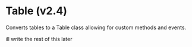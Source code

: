 # Table (v2.4)
Converts tables to a Table class allowing for custom methods and events.

ill write the rest of this later
